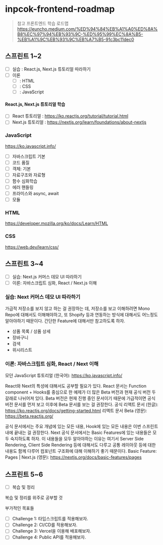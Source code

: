 # inpcok-frontend-roadmap

> 참고 프론트엔드 학습 로드맵
> https://euncho.medium.com/%ED%94%84%EB%A1%A0%ED%8A%B8%EC%97%94%EB%93%9C-%ED%95%99%EC%8A%B5-%EB%A1%9C%EB%93%9C%EB%A7%B5-91c3bc11dec0

## 스프린트 1~2

- [ ] 실습 : React.js, Next.js 튜토리얼 따라하기
- [ ] 이론
  - [ ] : HTML
  - [ ] : CSS
  - [ ] : JavaScript

#### React.js, Next.js 튜토리얼 학습

- [ ] React 튜토리얼 : <https://ko.reactjs.org/tutorial/tutorial.html>
- [ ] Next.js 튜토리얼 : <https://nextjs.org/learn/foundations/about-nextjs>

### JavaScript

<https://ko.javascript.info/>

- [ ] 자바스크립트 기본
- [ ] 코드 품질
- [ ] 객체: 기본
- [ ] 자료구조와 자료형
- [ ] 함수 심화학습
- [ ] 에러 핸들링
- [ ] 프라미스와 async, await
- [ ] 모듈

### HTML

<https://developer.mozilla.org/ko/docs/Learn/HTML>

### CSS

<https://web.dev/learn/css/>

## 스프린트 3~4

- [ ] 실습: Next.js 커머스 데모 UI 따라하기
- [ ] 이론: 자바스크립트 심화, React / Next.js 이해

### 실습: Next 커머스 데모 UI 따라하기

가급적 저장소를 보지 않고 하는 걸 권장하는 데, 저장소를 보고 이해하려면 Mono Repo에 대해서도 이해해야하고, 또 Shopify 등과 연동하는 방식에 대해서도 어느정도 알아야하기 때문이다. 간단한 Feature에 대해서만 참고하도록 하자.

- 상품 목록 / 상품 상세
- 장바구니
- 검색
- 위시리스트

### 이론: 자바스크립트 심화, React / Next 이해

모던 JavaScript 튜토리얼 (한국어): <https://ko.javascript.info/>

React와 Next의 특성에 대해서도 공부할 필요가 있다. React 문서는 Function component + Hooks를 중심으로 한 예제가 더 많은 Beta 버전과 현재 공식 버전 두 갈래로 나뉘어져 있다. Beta 버전은 현재 진행 중인 문서이기 때문에 가급적이면 공식 버전 문서를 먼저 보고 이후에 Beta 문서를 보는 걸 권장한다.
공식 리액트 문서 (한글): <https://ko.reactjs.org/docs/getting-started.html>
리액트 문서 Beta (영문): <https://beta.reactjs.org/>

공식 문서에서는 주요 개념에 있는 모든 내용, Hook에 있는 모든 내용은 이번 스프린트 내에 끝내는 걸 권장한다.
Next 공식 문서에서는 Basic Features에 있는 내용들은 모두 숙지하도록 하자. 이 내용들을 모두 알아야하는 이유는 여기서 Server Side Rendering, Client Side Rendering 등에 대해서도 다루고 공통 레이아웃 등에 대한 내용도 함께 다루어 컴포넌트 구조화에 대해 이해하기 좋기 때문이다.
Basic Feature: Pages | Next.js (영문): <https://nextjs.org/docs/basic-features/pages>

## 스프린트 5~6

- [ ] 복습 및 정리

복습 및 정리를 위주로 공부할 것

부가적인 목표들

- [ ] Challenge 1: 타입스크립트를 적용해보자.
- [ ] Challenge 2: CI/CD를 적용해보자.
- [ ] Challenge 3: Vercel을 이용해 배포해보자.
- [ ] Challenge 4: Public API를 적용해보자.
